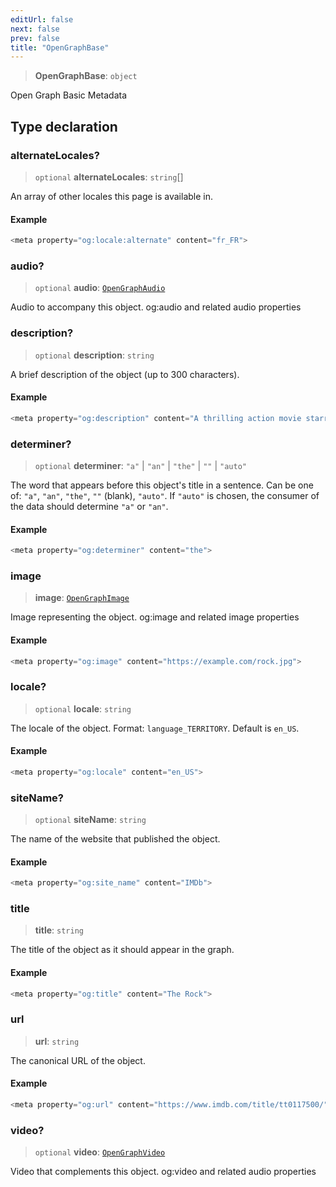 ```yaml
---
editUrl: false
next: false
prev: false
title: "OpenGraphBase"
---
```


> **OpenGraphBase**: `object`

Open Graph Basic Metadata

## Type declaration

### alternateLocales?

> `optional` **alternateLocales**: `string`[]

An array of other locales this page is available in.

#### Example

```ts
<meta property="og:locale:alternate" content="fr_FR">
```

### audio?

> `optional` **audio**: [`OpenGraphAudio`](/api/type-aliases/opengraphaudio/)

Audio to accompany this object. og:audio and related audio properties

### description?

> `optional` **description**: `string`

A brief description of the object (up to 300 characters).

#### Example

```ts
<meta property="og:description" content="A thrilling action movie starring The Rock.">
```

### determiner?

> `optional` **determiner**: `"a"` \| `"an"` \| `"the"` \| `""` \| `"auto"`

The word that appears before this object's title in a sentence.
Can be one of: `"a"`, `"an"`, `"the"`, `""` (blank), `"auto"`.
If `"auto"` is chosen, the consumer of the data should determine `"a"` or `"an"`.

#### Example

```ts
<meta property="og:determiner" content="the">
```

### image

> **image**: [`OpenGraphImage`](/api/type-aliases/opengraphimage/)

Image representing the object. og:image and related image properties

#### Example

```ts
<meta property="og:image" content="https://example.com/rock.jpg">
```

### locale?

> `optional` **locale**: `string`

The locale of the object.
Format: `language_TERRITORY`. Default is `en_US`.

#### Example

```ts
<meta property="og:locale" content="en_US">
```

### siteName?

> `optional` **siteName**: `string`

The name of the website that published the object.

#### Example

```ts
<meta property="og:site_name" content="IMDb">
```

### title

> **title**: `string`

The title of the object as it should appear in the graph.

#### Example

```ts
<meta property="og:title" content="The Rock">
```

### url

> **url**: `string`

The canonical URL of the object.

#### Example

```ts
<meta property="og:url" content="https://www.imdb.com/title/tt0117500/">
```

### video?

> `optional` **video**: [`OpenGraphVideo`](/api/type-aliases/opengraphvideo/)

Video that complements this object. og:video and related audio properties
